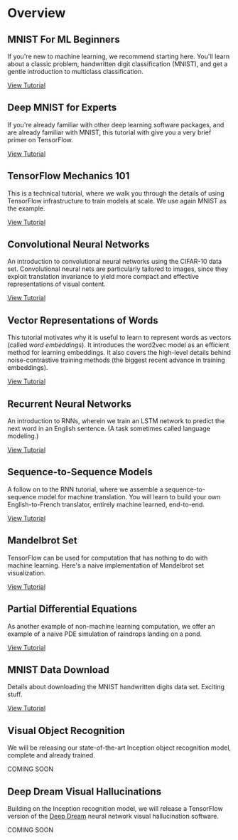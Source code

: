 # Overview <a class="md-anchor" id="AUTOGENERATED-overview"></a>


## MNIST For ML Beginners <a class="md-anchor" id="AUTOGENERATED-mnist-for-ml-beginners"></a>

If you're new to machine learning, we recommend starting here.  You'll learn
about a classic problem, handwritten digit classification (MNIST), and get a
gentle introduction to multiclass classification.

[View Tutorial](../tutorials/mnist/beginners/index.md)


## Deep MNIST for Experts <a class="md-anchor" id="AUTOGENERATED-deep-mnist-for-experts"></a>

If you're already familiar with other deep learning software packages, and are
already familiar with MNIST, this tutorial with give you a very brief primer on
TensorFlow.

[View Tutorial](../tutorials/mnist/pros/index.md)


## TensorFlow Mechanics 101 <a class="md-anchor" id="AUTOGENERATED-tensorflow-mechanics-101"></a>

This is a technical tutorial, where we walk you through the details of using
TensorFlow infrastructure to train models at scale.  We use again MNIST as the
example.

[View Tutorial](../tutorials/mnist/tf/index.md)


## Convolutional Neural Networks <a class="md-anchor" id="AUTOGENERATED-convolutional-neural-networks"></a>

An introduction to convolutional neural networks using the CIFAR-10 data set.
Convolutional neural nets are particularly tailored to images, since they
exploit translation invariance to yield more compact and effective
representations of visual content.

[View Tutorial](../tutorials/deep_cnn/index.md)


## Vector Representations of Words <a class="md-anchor" id="AUTOGENERATED-vector-representations-of-words"></a>

This tutorial motivates why it is useful to learn to represent words as vectors
(called *word embeddings*). It introduces the word2vec model as an efficient
method for learning embeddings. It also covers the high-level details behind
noise-contrastive training methods (the biggest recent advance in training
embeddings).

[View Tutorial](../tutorials/word2vec/index.md)


## Recurrent Neural Networks <a class="md-anchor" id="AUTOGENERATED-recurrent-neural-networks"></a>

An introduction to RNNs, wherein we train an LSTM network to predict the next
word in an English sentence.  (A task sometimes called language modeling.)

[View Tutorial](../tutorials/recurrent/index.md)


## Sequence-to-Sequence Models <a class="md-anchor" id="AUTOGENERATED-sequence-to-sequence-models"></a>

A follow on to the RNN tutorial, where we assemble a sequence-to-sequence model
for machine translation.  You will learn to build your own English-to-French
translator, entirely machine learned, end-to-end.

[View Tutorial](../tutorials/seq2seq/index.md)


## Mandelbrot Set <a class="md-anchor" id="AUTOGENERATED-mandelbrot-set"></a>

TensorFlow can be used for computation that has nothing to do with machine
learning.  Here's a naive implementation of Mandelbrot set visualization.

[View Tutorial](../tutorials/mandelbrot/index.md)


## Partial Differential Equations <a class="md-anchor" id="AUTOGENERATED-partial-differential-equations"></a>

As another example of non-machine learning computation, we offer an example of
a naive PDE simulation of raindrops landing on a pond.

[View Tutorial](../tutorials/pdes/index.md)


## MNIST Data Download <a class="md-anchor" id="AUTOGENERATED-mnist-data-download"></a>

Details about downloading the MNIST handwritten digits data set.  Exciting
stuff.

[View Tutorial](../tutorials/mnist/download/index.md)


## Visual Object Recognition <a class="md-anchor" id="AUTOGENERATED-visual-object-recognition"></a>

We will be releasing our state-of-the-art Inception object recognition model,
complete and already trained.

COMING SOON


## Deep Dream Visual Hallucinations <a class="md-anchor" id="AUTOGENERATED-deep-dream-visual-hallucinations"></a>

Building on the Inception recognition model, we will release a TensorFlow
version of the [Deep Dream](https://github.com/google/deepdream) neural network
visual hallucination software.

COMING SOON


<div class='sections-order' style="display: none;">
<!--
<!-- mnist/beginners/index.md -->
<!-- mnist/pros/index.md -->
<!-- mnist/tf/index.md -->
<!-- deep_cnn/index.md -->
<!-- word2vec/index.md -->
<!-- recurrent/index.md -->
<!-- seq2seq/index.md -->
<!-- mandelbrot/index.md -->
<!-- pdes/index.md -->
<!-- mnist/download/index.md -->
-->
</div>


